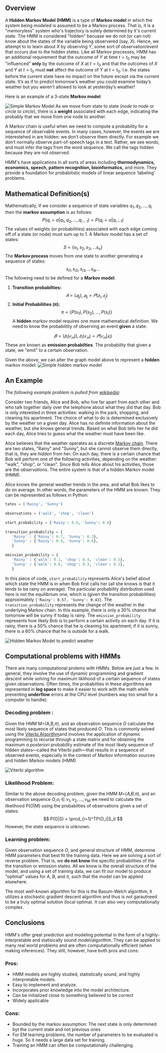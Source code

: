 ## Overview
A **Hidden Markov Model (HMM)** is a type of **Markov model** in which the system being modeled is assumed to be a Markov process. That is, it is a "memoryless" system who's trajectory is solely determined by it's current state. The HMM is considered "hidden" becuase we do not (or can not) know about the states of the variable being observered (say, $X$). Hence, we attempt to to learn about $X$ by observing $Y$, some sort of observation/event that occurs due to the hidden states. Like all Markov processes, HMM has an additional requirement that the outcome of $Y$ at time $t=t_0$ may be "influenced" **only** by the outcome of $X$ at $t=t_0$ and that the outcomes of $X$ and $Y$ at $t=t_0$ must **not** affect the outcome of $Y$ at $t=t_0$. I.e. the states before the current state have no impact on the future except via the current state. It’s as if to predict tomorrow’s weather you could examine today’s weather but you weren’t allowed to look at yesterday’s weather!

Here is an example of a 3-state **Markov model**:

![Simple Markov Model](figs/markov-graph.png)
As we move from state to state (*node to node* or *circle to circle*), there is a **weight** associated with each edge, indicating the probably that we move from one node to another.

A Markov chain is useful when we need to compute a probability for a sequence of observable events. In many cases, however, the events we are interestehed in are hidden: we don’t observe them directly. For example we don’t normally observe part-of-speech tags in a text. Rather, we see words, and must infer the tags from the word sequence. We call the tags hidden because they are not observed.

HMM's have applications in all sorts of areas including **thermodynamics, economics, speech,  pattern recognition, bioinformatics,** and more. They provide a foundation for probabilistic models of linear sequence ‘labeling’ problems.


## Mathematical Definition(s)
Mathematically, if we consider a sequence of state variables $q_1, q_2, \dots, q_i$ then the **markov assumption** is as follows:
$$
P(q_i=a|q_1, q_2, \dots, q_{i-1}) = P(q_i=a|q_{i-1})
$$
The values of weights (or probabilities) associated with each edge coming off of a state (or node) must sum up to 1. A Markov model has a set of states:
$$
S=\left\{ s_1, s_2, s_3, \dots s_n\right\}
$$
The **Markov process** moves from one state to another generating a sequence of states:
$$
s_{i1}, s_{i2}, s_{i3}, \dots s_{ik} \dots
$$
The following need to be defined for a **Markov model**:
1. **Transition probabilties:**
$$
𝐴 = (𝑎_{ij}), 𝑎_{ij} = 𝑃(𝑠_𝑖,𝑠_𝑗)
$$
2. **Initial Probabilities ($\pi$):**
$$
\pi = \left\{P(s_1), P(s_2), \dots, P(s_i) \right\}
$$
A **hidden** markov model requires one more mathematical definition. We need to know the probabiltity of observing an event **given** a state:

$$
𝐵=(𝑏_𝑖(𝑣_𝑚)),𝑏_𝑖(𝑣_𝑚)=𝑃(𝑣_𝑚|𝑠_𝑖)
$$
These are known as **emission probabilties**. The probability that given a state, we "emit" to a certain observation.

Given the above, we can alter the graph model above to represent a **hidden** markov moidel:
![Simple hidden markov model](figs/hmm.png)

## An Example
*The following example problem is pulled from [wikipedia](https://en.wikipedia.org/wiki/Hidden_Markov_model#Weather_guessing_game):*

Consider two friends, Alice and Bob, who live far apart from each other and who talk together daily over the telephone about what they did that day. Bob is only interested in three activities: walking in the park, shopping, and cleaning his apartment. The choice of what to do is determined exclusively by the weather on a given day. Alice has no definite information about the weather, but she knows general trends. Based on what Bob tells her he did each day, Alice tries to guess what the weather must have been like.

Alice believes that the weather operates as a discrete [Markov chain](https://en.wikipedia.org/wiki/Markov_chain "Markov chain"). There are two states, "Rainy" and "Sunny", but she cannot observe them directly, that is, they are _hidden_ from her. On each day, there is a certain chance that Bob will perform one of the following activities, depending on the weather: "walk", "shop", or "clean". Since Bob tells Alice about his activities, those are the _observations_. The entire system is that of a hidden Markov model (HMM).

Alice knows the general weather trends in the area, and what Bob likes to do on average. In other words, the parameters of the HMM are known. They can be represented as follows in Python:

```python
tates = ('Rainy', 'Sunny')
 
observations = ('walk', 'shop', 'clean')
 
start_probability = {'Rainy': 0.6, 'Sunny': 0.4}
 
transition_probability = {
   'Rainy' : {'Rainy': 0.7, 'Sunny': 0.3},
   'Sunny' : {'Rainy': 0.4, 'Sunny': 0.6},
   }
 
emission_probability = {
   'Rainy' : {'walk': 0.1, 'shop': 0.4, 'clean': 0.5},
   'Sunny' : {'walk': 0.6, 'shop': 0.3, 'clean': 0.1},
   }
```

In this piece of code, `start_probability` represents Alice's belief about which state the HMM is in when Bob first calls her (all she knows is that it tends to be rainy on average). The particular probability distribution used here is not the equilibrium one, which is (given the transition probabilities) approximately `{'Rainy': 0.57, 'Sunny': 0.43}`. The `transition_probability` represents the change of the weather in the underlying Markov chain. In this example, there is only a 30% chance that tomorrow will be sunny if today is rainy. The `emission_probability` represents how likely Bob is to perform a certain activity on each day. If it is rainy, there is a 50% chance that he is cleaning his apartment; if it is sunny, there is a 60% chance that he is outside for a walk.

![Hidden Markov Model to predict weather](figs/weather-hmm.png)

## Computational problems with HMMs
There are many computational prolems with HMMs. Below are just a few. In general, they involve the use of dynamic programming and gradient descent while solving for maximum liklihood of a certain sequence of states given observations. Often times, the probabilties in these algorithms are represented in **log space** to make it easier to work with the math while preventing **underflow** errors at the CPU level (numbers way too small for a computer to handle).

### Decoding problem : 
Given the HMM M=(A,B,$\pi$), and an observation sequence $O$ calculate the most likely sequence of states that produced $O$. This is commonly solved using the [Viterbi Algorithm](https://en.wikipedia.org/wiki/Viterbi_algorithm)and involves the application of dynamic programming to recurse through a state matrix and for obtaining the maximum *a posteriori* probability estimate of the most likely sequence of hidden states—called the Viterbi path—that results in a sequence of observed events, especially in the context of Markov information sources and hidden Markov models (HMM)

![Viterbi algorithm](figs/viterbi.png)
### Likelihood Problem:
Similar to the above decoding problem, given the HMM 𝑀=(𝐴,𝐵,$\pi$), and an observation sequence $O$,$o_i$ $\in$ $\nu_1, \nu_2, \dots, \nu_M$ we need to calculate the likelihood P($O$|M) using the probabilties of observations given a set of states:
$$
P(O|S) = \prod_{i=1}^TP(O_i|S_i)
$$
However, the state sequence is unknown.

### Learning problem:
Given observation sequence $O$, and general structure of HMM, determine HMM parameters that best fit the training data. Here we are solving a sort of reverse problem. That is, we **do not know** the specific probabilities of the the transition or emission states. All we know is the overall structure of the model, and using a set of training data, we can fit our model to produce "optimal" values for $A$, $B$, and $\pi$, such that the model can be appleid elsewhere.

The most well-known algorithm for this is the Basum-Welch algorithm, it utilizes a stochastic gradient descent algorithm and thus is not garautneed to be a truly optimal solution (local optima). It can also very computationally complex.

## Conclusions
HMM's offer great prediction and modeling potential in the form of a highly-interpretable and statisically sound model/algorithm. They can be applied to many real world problems and are often computationally efficient (when making inferences). They still, however, have both pros and cons:

### Pros:
- HMM models are highly studied, statistically sound, and highly interpretable models.
- Easy to implement and analyze.
- Incorporates prior knowledge into the model architecture.
- Can be initialized close to something believed to be correct
- Widely applicable

### Cons:
* Bounded by the markov assumption: The next state is only determined byt the current state and not previous ones
* For EM learning problems, the number of parameters to be evaluated is huge. So it needs a large data set for training.
* Training an HMM can often be computationally challenging.




